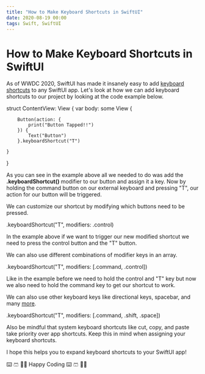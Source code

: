 ```yaml
---
title: "How to Make Keyboard Shortcuts in SwiftUI"
date: 2020-08-19 00:00
tags: Swift, SwiftUI
---
```

# How to Make Keyboard Shortcuts in SwiftUI

As of WWDC 2020, SwiftUI has made it insanely easy to add [keyboard shortcuts](https://developer.apple.com/documentation/swiftui/keyboardshortcut) to any SwiftUI app. Let's look at how we can add keyboard shortcuts to our project by looking at the code example below.

struct ContentView: View {
    var body: some View {
        
        Button(action: {
            print("Button Tapped!!")
        }) {
            Text("Button")
        }.keyboardShortcut("T")
        
    }
}

As you can see in the example above all we needed to do was add the **.keyboardShortcut()** modifier to our button and assign it a key. Now by holding the command button on our external keyboard and pressing "T", our action for our button will be triggered.

We can customize our shortcut by modifying which buttons need to be pressed.

.keyboardShortcut("T", modifiers: .control)

In the example above if we want to trigger our new modified shortcut we need to press the control button and the "T" button.

We can also use different combinations of modifier keys in an array.

.keyboardShortcut("T", modifiers: \[.command, .control\])

Like in the example before we need to hold the control and "T" key but now we also need to hold the command key to get our shortcut to work.

We can also use other keyboard keys like directional keys, spacebar, and many [more](https://developer.apple.com/documentation/swiftui/keyequivalent).

.keyboardShortcut("T", modifiers: \[.command, .shift, .space\])

Also be mindful that system keyboard shortcuts like cut, copy, and paste take priority over app shortcuts. Keep this in mind when assigning your keyboard shortcuts.

I hope this helps you to expand keyboard shortcuts to your SwiftUI app!

⌨️ 🩳 💇‍♂️ Happy Coding ⌨️ 🩳 💇‍♂️
